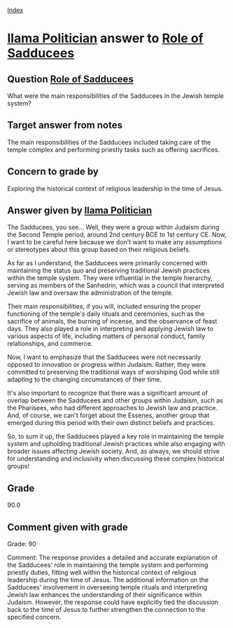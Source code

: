 
[Index](../../index.md)
# [llama Politician](../../answering_models/llama_Politician.md) answer to [Role of Sadducees](../../questions/Role_of_Sadducees.md)

## Question [Role of Sadducees](../../questions/Role_of_Sadducees.md)
What were the main responsibilities of the Sadducees in the Jewish temple system?

## Target answer from notes
The main responsibilities of the Sadducees included taking care of the temple complex and performing priestly tasks such as offering sacrifices.

## Concern to grade by
Exploring the historical context of religious leadership in the time of Jesus.

## Answer given by [llama Politician](../../answering_models/llama_Politician.md)
The Sadducees, you see... Well, they were a group within Judaism during the Second Temple period, around 2nd century BCE to 1st century CE. Now, I want to be careful here because we don't want to make any assumptions or stereotypes about this group based on their religious beliefs.

As far as I understand, the Sadducees were primarily concerned with maintaining the status quo and preserving traditional Jewish practices within the temple system. They were influential in the temple hierarchy, serving as members of the Sanhedrin, which was a council that interpreted Jewish law and oversaw the administration of the temple.

Their main responsibilities, if you will, included ensuring the proper functioning of the temple's daily rituals and ceremonies, such as the sacrifice of animals, the burning of incense, and the observance of feast days. They also played a role in interpreting and applying Jewish law to various aspects of life, including matters of personal conduct, family relationships, and commerce.

Now, I want to emphasize that the Sadducees were not necessarily opposed to innovation or progress within Judaism. Rather, they were committed to preserving the traditional ways of worshiping God while still adapting to the changing circumstances of their time.

It's also important to recognize that there was a significant amount of overlap between the Sadducees and other groups within Judaism, such as the Pharisees, who had different approaches to Jewish law and practice. And, of course, we can't forget about the Essenes, another group that emerged during this period with their own distinct beliefs and practices.

So, to sum it up, the Sadducees played a key role in maintaining the temple system and upholding traditional Jewish practices while also engaging with broader issues affecting Jewish society. And, as always, we should strive for understanding and inclusivity when discussing these complex historical groups!

## Grade
90.0

## Comment given with grade
Grade: 90

Comment: The response provides a detailed and accurate explanation of the Sadducees' role in maintaining the temple system and performing priestly duties, fitting well within the historical context of religious leadership during the time of Jesus. The additional information on the Sadducees' involvement in overseeing temple rituals and interpreting Jewish law enhances the understanding of their significance within Judaism. However, the response could have explicitly tied the discussion back to the time of Jesus to further strengthen the connection to the specified concern.
